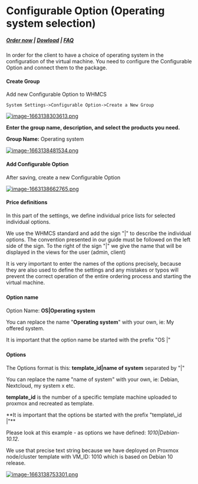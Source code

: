 # Configurable Option (Operating system selection)

#####  [Order now](https://panel.puqcloud.com/index.php?rp=/store/whmcs-module-proxmox-kvm) | [Dowload](https://download.puqcloud.com/WHMCS/servers/PUQ_WHMCS-Proxmox-KVM/) | [FAQ](https://faq.puqcloud.com/)

In order for the client to have a choice of operating system in the configuration of the virtual machine. You need to configure the Configurable Option and connect them to the package.

#### Create Group

Add new Configurable Option to WHMCS

```
System Settings->Configurable Option->Create a New Group
```

[![image-1663138303613.png](https://doc.puq.info/uploads/images/gallery/2022-09/scaled-1680-/image-1663138303613.png)](https://doc.puq.info/uploads/images/gallery/2022-09/image-1663138303613.png)

**Enter the group name, description, and select the products you need.**

**Group Name:** Operating system

[![image-1663138481534.png](https://doc.puq.info/uploads/images/gallery/2022-09/scaled-1680-/image-1663138481534.png)](https://doc.puq.info/uploads/images/gallery/2022-09/image-1663138481534.png)

#### Add Configurable Option

After saving, create a new Configurable Option

[![image-1663138662765.png](https://doc.puq.info/uploads/images/gallery/2022-09/scaled-1680-/image-1663138662765.png)](https://doc.puq.info/uploads/images/gallery/2022-09/image-1663138662765.png)

#### Price definitions

In this part of the settings, we define individual price lists for selected individual options.

We use the WHMCS standard and add the sign "|" to describe the individual options. The convention presented in our guide must be followed on the left side of the sign. To the right of the sign "|" we give the name that will be displayed in the views for the user (admin, client)

<p class="callout warning">It is very important to enter the names of the options precisely, because they are also used to define the settings and any mistakes or typos will prevent the correct operation of the entire ordering process and starting the virtual machine.</p>

#####  

#### Option name

Option Name: **OS|Operating system**

You can replace the name "**Operating system**" with your own, ie: My offered system.

<p class="callout warning">It is important that the option name be started with the prefix "OS |"</p>

#####  

#### Options

The Options format is this: **template\_id|name of system** separated by "|"

You can replace the name "name of system" with your own, ie: Debian, Nextcloud, my system x etc.

**template\_id** is the number of a specific template machine uploaded to proxmox and recreated as template.

<p class="callout warning">**It is important that the options be started with the prefix "template\_id |"** </p>

Please look at this example - as options we have defined: *1010|Debian-10.12*.

We use that precise text string because we have deployed on Proxmox node/cluster template with VM\_ID: 1010 which is based on Debian 10 release.

[![image-1663138753301.png](https://doc.puq.info/uploads/images/gallery/2022-09/scaled-1680-/image-1663138753301.png)](https://doc.puq.info/uploads/images/gallery/2022-09/image-1663138753301.png)